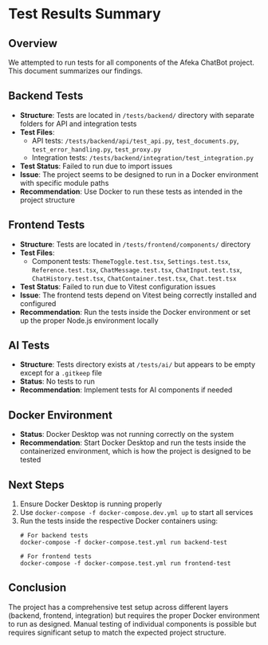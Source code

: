 # Test Results Summary

## Overview
We attempted to run tests for all components of the Afeka ChatBot project. This document summarizes our findings.

## Backend Tests
- **Structure**: Tests are located in `/tests/backend/` directory with separate folders for API and integration tests
- **Test Files**:
  - API tests: `/tests/backend/api/test_api.py`, `test_documents.py`, `test_error_handling.py`, `test_proxy.py`
  - Integration tests: `/tests/backend/integration/test_integration.py`
- **Test Status**: Failed to run due to import issues
- **Issue**: The project seems to be designed to run in a Docker environment with specific module paths
- **Recommendation**: Use Docker to run these tests as intended in the project structure

## Frontend Tests
- **Structure**: Tests are located in `/tests/frontend/components/` directory
- **Test Files**: 
  - Component tests: `ThemeToggle.test.tsx`, `Settings.test.tsx`, `Reference.test.tsx`, `ChatMessage.test.tsx`, `ChatInput.test.tsx`, `ChatHistory.test.tsx`, `ChatContainer.test.tsx`, `Chat.test.tsx`
- **Test Status**: Failed to run due to Vitest configuration issues
- **Issue**: The frontend tests depend on Vitest being correctly installed and configured
- **Recommendation**: Run the tests inside the Docker environment or set up the proper Node.js environment locally

## AI Tests
- **Structure**: Tests directory exists at `/tests/ai/` but appears to be empty except for a `.gitkeep` file
- **Status**: No tests to run
- **Recommendation**: Implement tests for AI components if needed

## Docker Environment
- **Status**: Docker Desktop was not running correctly on the system
- **Recommendation**: Start Docker Desktop and run the tests inside the containerized environment, which is how the project is designed to be tested

## Next Steps
1. Ensure Docker Desktop is running properly
2. Use `docker-compose -f docker-compose.dev.yml up` to start all services
3. Run the tests inside the respective Docker containers using:
   ```
   # For backend tests
   docker-compose -f docker-compose.test.yml run backend-test
   
   # For frontend tests
   docker-compose -f docker-compose.test.yml run frontend-test
   ```

## Conclusion
The project has a comprehensive test setup across different layers (backend, frontend, integration) but requires the proper Docker environment to run as designed. Manual testing of individual components is possible but requires significant setup to match the expected project structure. 